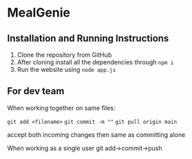# MealGenie
## Installation and Running Instructions

 1. Clone the repository from GitHub
 2. After cloning install all the dependencies through 
 ```npm i```
 3. Run the website using ```node app.js```

## For dev team

When working together on same files:

``` git add <filename> ```
``` git commit -m "" ```
``` git pull origin main ```
 
 accept both incoming changes
 then same as committing alone

When working as a single user git add->commit->push